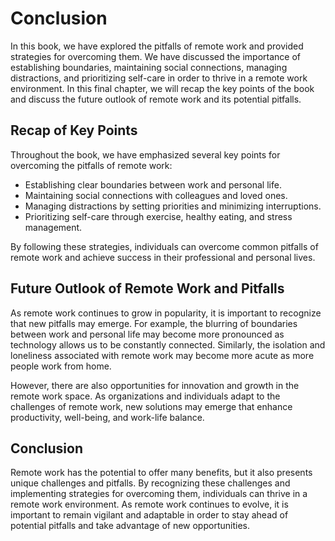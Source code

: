 # Conclusion

In this book, we have explored the pitfalls of remote work and provided strategies for overcoming them. We have discussed the importance of establishing boundaries, maintaining social connections, managing distractions, and prioritizing self-care in order to thrive in a remote work environment. In this final chapter, we will recap the key points of the book and discuss the future outlook of remote work and its potential pitfalls.

Recap of Key Points
-------------------

Throughout the book, we have emphasized several key points for overcoming the pitfalls of remote work:

* Establishing clear boundaries between work and personal life.
* Maintaining social connections with colleagues and loved ones.
* Managing distractions by setting priorities and minimizing interruptions.
* Prioritizing self-care through exercise, healthy eating, and stress management.

By following these strategies, individuals can overcome common pitfalls of remote work and achieve success in their professional and personal lives.

Future Outlook of Remote Work and Pitfalls
------------------------------------------

As remote work continues to grow in popularity, it is important to recognize that new pitfalls may emerge. For example, the blurring of boundaries between work and personal life may become more pronounced as technology allows us to be constantly connected. Similarly, the isolation and loneliness associated with remote work may become more acute as more people work from home.

However, there are also opportunities for innovation and growth in the remote work space. As organizations and individuals adapt to the challenges of remote work, new solutions may emerge that enhance productivity, well-being, and work-life balance.

Conclusion
----------

Remote work has the potential to offer many benefits, but it also presents unique challenges and pitfalls. By recognizing these challenges and implementing strategies for overcoming them, individuals can thrive in a remote work environment. As remote work continues to evolve, it is important to remain vigilant and adaptable in order to stay ahead of potential pitfalls and take advantage of new opportunities.